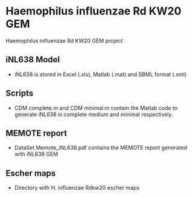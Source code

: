 # Haemophilus influenzae Rd KW20 GEM
Haemophilus influenzae Rd KW20 GEM project

## iNL638 Model
 - iNL638 is stored in Excel (.xls), Matlab (.mat) and SBML format (.xml)
## Scripts
- CDM complete.m and CDM minimal.m contain the Matlab code to generate iNL638 in complete medium and minimal respectively.
## MEMOTE report
- DataSet Memote_iNL638.pdf contains the MEMOTE report generated with iNL638 GEM

## Escher maps
- Directory with H. influenzae Rdkw20 escher maps
